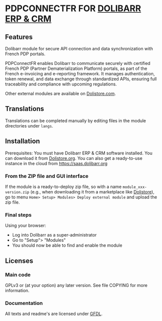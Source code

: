 # PDPCONNECTFR FOR [DOLIBARR ERP & CRM](https://www.dolibarr.org)

## Features

Dolibarr module for secure API connection and data synchronization with French PDP portals.

PDPConnectFR enables Dolibarr to communicate securely with certified French PDP (Partner Dematerialization Platform) portals, as part of the French e-invoicing and e-reporting framework.
It manages authentication, token renewal, and data exchange through standardized APIs, ensuring full traceability and compliance with upcoming regulations.

Other external modules are available on [Dolistore.com](https://www.dolistore.com).

## Translations

Translations can be completed manually by editing files in the module directories under `langs`.


## Installation

Prerequisites: You must have Dolibarr ERP & CRM software installed. You can download it from [Dolistore.org](https://www.dolibarr.org).
You can also get a ready-to-use instance in the cloud from https://saas.dolibarr.org


### From the ZIP file and GUI interface

If the module is a ready-to-deploy zip file, so with a name `module_xxx-version.zip` (e.g., when downloading it from a marketplace like [Dolistore](https://www.dolistore.com)),
go to menu `Home> Setup> Modules> Deploy external module` and upload the zip file.

### Final steps

Using your browser:

  - Log into Dolibarr as a super-administrator
  - Go to "Setup"> "Modules"
  - You should now be able to find and enable the module



## Licenses

### Main code

GPLv3 or (at your option) any later version. See file COPYING for more information.

### Documentation

All texts and readme's are licensed under [GFDL](https://www.gnu.org/licenses/fdl-1.3.en.html).
